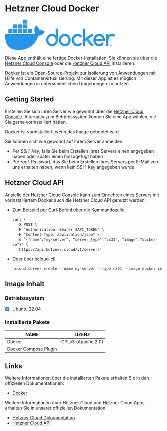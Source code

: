 # Hetzner Cloud Docker

<img src="images/docker-logo.png" height="97px">
<br>

Diese App enthält eine fertige Docker-Installation.
Sie können sie über die [Hetzner Cloud Console](https://console.hetzner.cloud) oder die [Hetzner Cloud API](https://docs.hetzner.cloud/#servers-create-a-server) installieren.

[Docker](https://www.docker.com/) ist ein Open-Source-Projekt zur Isolierung von Anwendungen mit Hilfe von Containervirtualisierung. Mit dieser App ist es möglich Anwendungen in unterschiedlichen Umgebungen zu nutzen.

## Getting Started

Erstellen Sie sich Ihren Server wie gewohnt über die [Hetzner Cloud Console](https://console.hetzner.cloud). Alternativ zum Betriebssystem können Sie eine App wählen, die Sie gerne vorinstalliert hätten.

Docker ist vorinstalliert, wenn das Image gebootet wird.

Sie können sich wie gewohnt auf Ihrem Server anmelden:

- Per _SSH-Key_, falls Sie beim Erstellen Ihres Servers einen angegeben haben oder später einen hinzugefügt haben
- Per _root-Passwort_, das Sie beim Erstellen Ihres Servers per E-Mail von uns erhalten haben, wenn kein SSH-Key angegeben wurde

## Hetzner Cloud API

Anstelle der Hetzner Cloud Console kann zum Einrichten eines Servers mit vorinstalliertem Docker auch die Hetzner Cloud API genutzt werden.

- Zum Beispiel per Curl-Befehl über die Kommandozeile

  ```
  curl \
  	-X POST \
  	-H "Authorization: Bearer $API_TOKEN" \
  	-H "Content-Type: application/json" \
  	-d '{"name":"my-server", "server_type":"cx31", "image":"docker-ce"}' \
  	'https://api.hetzner.cloud/v1/servers'
  ```

- Oder über [hcloud-cli](https://github.com/hetznercloud/cli)

  ```
  hcloud server create --name my-server --type cx31 --image docker-ce
  ```

## Image Inhalt

### Betriebssystem

- [x] Ubuntu 22.04

### Installierte Pakete

| NAME                  | LIZENZ             |
| --------------------- | ------------------ |
| Docker                | GPLv3 (Apache 2.0) |
| Docker Compose Plugin |                    |

## Links

Weitere Informationen über die installierten Pakete erhalten Sie in den offiziellen Dokumentationen:

- [Docker](https://docs.docker.com/)

Weitere Informationen über Hetzner Cloud und Hetzner Cloud Apps erhalten Sie in unserer offiziellen Dokumentation:

- [Hetzner Cloud Dokumentation](https://docs.hetzner.com/de/cloud/)
- [Hetzner Cloud API](https://docs.hetzner.cloud/)
